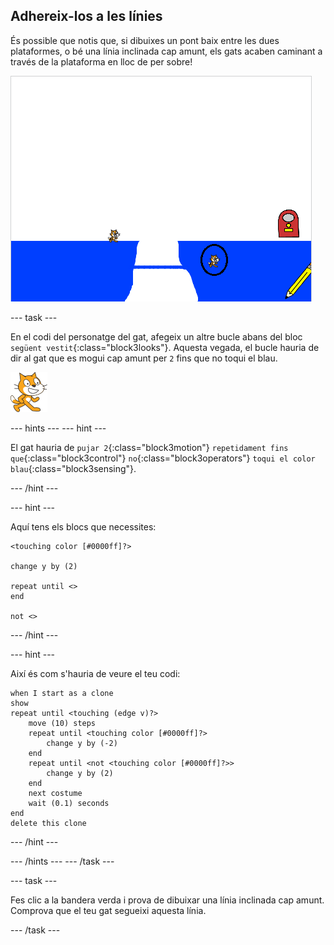 ## Adhereix-los a les línies

És possible que notis que, si dibuixes un pont baix entre les dues plataformes, o bé una línia inclinada cap amunt, els gats acaben caminant a través de la plataforma en lloc de per sobre!

![Gats caminant a través de la plataforma](images/cat-walk-through-platform.png)

--- task ---

En el codi del personatge del gat, afegeix un altre bucle abans del bloc `següent vestit`{:class="block3looks"}. Aquesta vegada, el bucle hauria de dir al gat que es mogui cap amunt per `2` fins que no toqui el blau.

![Personatge del gat](images/cat-sprite.png)

--- hints ---
 --- hint ---

El gat hauria de `pujar 2`{:class="block3motion"} `repetidament fins que`{:class="block3control"} `no`{:class="block3operators"} `toqui el color blau`{:class="block3sensing"}.

--- /hint ---

--- hint ---

Aquí tens els blocs que necessites:

```blocks3
<touching color [#0000ff]?>

change y by (2)

repeat until <>
end

not <>
```

--- /hint ---

--- hint ---

Així és com s'hauria de veure el teu codi:

```blocks3
when I start as a clone
show
repeat until <touching (edge v)?>
    move (10) steps
    repeat until <touching color [#0000ff]?>
        change y by (-2)
    end
    repeat until <not <touching color [#0000ff]?>>
        change y by (2)
    end
    next costume
    wait (0.1) seconds
end
delete this clone
```

--- /hint ---

--- /hints --- --- /task ---

--- task ---

Fes clic a la bandera verda i prova de dibuixar una línia inclinada cap amunt. Comprova que el teu gat segueixi aquesta línia.

--- /task ---